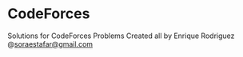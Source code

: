 # CodeForces
Solutions for CodeForces Problems 
Created all by Enrique Rodriguez @soraestafar@gmail.com
